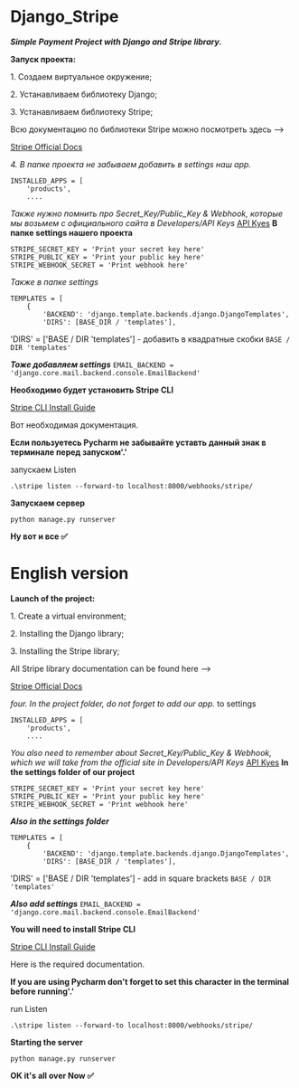 # Django_Stripe
__*Simple Payment Project  with Django and Stripe library.*__

**Запуск проекта:**


<div>
    <p>1. Создаем виртуальное окружение;</p>
    <p>2. Устанавливаем библиотеку Django;</p>
    <p>3. Устанавливаем библиотеку Stripe;</p>
    <p>Всю документацию по библиотеки Stripe можно посмотреть здесь --></p>
    <p><a href="https://stripe.com/docs/checkout/quickstart">Stripe Official Docs</a></p>
</div>

*4. В папке проекта не забываем добавить в settings наш app.*

```
INSTALLED_APPS = [
    'products',
    ....
```

*Также нужно помнить про Secret_Key/Public_Key & Webhook, которые мы возьмем с официального сайта в Developers/API Keys* <a href='https://dashboard.stripe.com/test/apikeys'> API Kyes</a>
**В папке settings нашего проекта**
```
STRIPE_SECRET_KEY = 'Print your secret key here'
STRIPE_PUBLIC_KEY = 'Print your public key here'
STRIPE_WEBHOOK_SECRET = 'Print webhook here'

```

*Также в папке settings*
```
TEMPLATES = [
    {
        'BACKEND': 'django.template.backends.django.DjangoTemplates',
        'DIRS': [BASE_DIR / 'templates'],
```
'DIRS' = ['BASE / DIR 'templates'] - добавить в квадратные скобки `BASE / DIR 'templates'`

__*Тоже добавляем settings*__
`EMAIL_BACKEND = 'django.core.mail.backend.console.EmailBackend'`

**Необходимо будет установить Stripe CLI**
<p><a href='https://stripe.com/docs/stripe-cli#install'> Stripe CLI Install Guide</a></p>
<p>Вот необходимая документация.</p>

__Если пользуетесь Pycharm не забывайте уставть данный знак в терминале перед запуском'.\'__

<p>запускаем Listen</p>

```
.\stripe listen --forward-to localhost:8000/webhooks/stripe/

```
**Запускаем сервер**

```
python manage.py runserver
```

**Ну вот и все 
:white_check_mark:**


# English version

**Launch of the project:**
<div>
    <p>1. Create a virtual environment;</p>
    <p>2. Installing the Django library;</p>
    <p>3. Installing the Stripe library;</p>
    <p>All Stripe library documentation can be found here --></p>
    <p><a href="https://stripe.com/docs/checkout/quickstart">Stripe Official Docs</a></p>
</div>

*four. In the project folder, do not forget to add our app.* to settings

```
INSTALLED_APPS = [
    'products',
    ....
```

*You also need to remember about Secret_Key/Public_Key & Webhook, which we will take from the official site in Developers/API Keys* <a href='https://dashboard.stripe.com/test/apikeys'> API Kyes</a>
**In the settings folder of our project**
```
STRIPE_SECRET_KEY = 'Print your secret key here'
STRIPE_PUBLIC_KEY = 'Print your public key here'
STRIPE_WEBHOOK_SECRET = 'Print webhook here'

```

__*Also in the settings folder*__
```
TEMPLATES = [
    {
        'BACKEND': 'django.template.backends.django.DjangoTemplates',
        'DIRS': [BASE_DIR / 'templates'],
```
'DIRS' = ['BASE / DIR 'templates'] - add in square brackets `BASE / DIR 'templates'`

__*Also add settings*__
`EMAIL_BACKEND = 'django.core.mail.backend.console.EmailBackend'`

**You will need to install Stripe CLI**
<p><a href='https://stripe.com/docs/stripe-cli#install'> Stripe CLI Install Guide</a></p>
<p>Here is the required documentation.</p>

__If you are using Pycharm don't forget to set this character in the terminal before running'.\'__


<p>run Listen</p>

```
.\stripe listen --forward-to localhost:8000/webhooks/stripe/

```
**Starting the server**

```
python manage.py runserver
```

**OK it's all over Now
:white_check_mark:**
